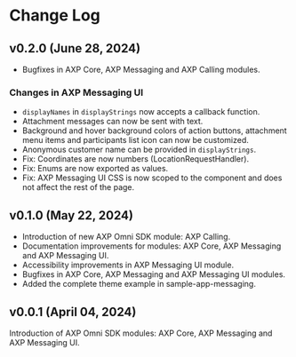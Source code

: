# Change Log

## v0.2.0 (June 28, 2024)

- Bugfixes in AXP Core, AXP Messaging and AXP Calling modules.

### Changes in AXP Messaging UI

- `displayNames` in `displayStrings` now accepts a callback function.
- Attachment messages can now be sent with text.
- Background and hover background colors of action buttons, attachment menu items and participants list icon can now be customized.
- Anonymous customer name can be provided in `displayStrings`.
- Fix: Coordinates are now numbers (LocationRequestHandler).
- Fix: Enums are now exported as values.
- Fix: AXP Messaging UI CSS is now scoped to the component and does not affect the rest of the page.

## v0.1.0 (May 22, 2024)

- Introduction of new AXP Omni SDK module: AXP Calling.
- Documentation improvements for modules: AXP Core, AXP Messaging and AXP Messaging UI.
- Accessibility improvements in AXP Messaging UI module.
- Bugfixes in AXP Core, AXP Messaging and AXP Messaging UI modules.
- Added the complete theme example in sample-app-messaging.

## v0.0.1 (April 04, 2024)

Introduction of AXP Omni SDK modules: AXP Core, AXP Messaging and AXP Messaging UI.

